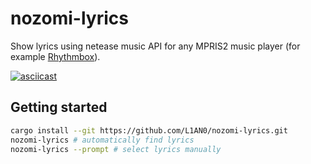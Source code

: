 # nozomi-lyrics

Show lyrics using netease music API for any MPRIS2 music player (for example [Rhythmbox](https://wiki.gnome.org/Apps/Rhythmbox)).

[![asciicast](https://asciinema.org/a/xqGFeXEJ2mf88IyLSqXTZ0bd7.svg)](https://asciinema.org/a/xqGFeXEJ2mf88IyLSqXTZ0bd7)

## Getting started

```bash
cargo install --git https://github.com/L1AN0/nozomi-lyrics.git
nozomi-lyrics # automatically find lyrics
nozomi-lyrics --prompt # select lyrics manually
```
